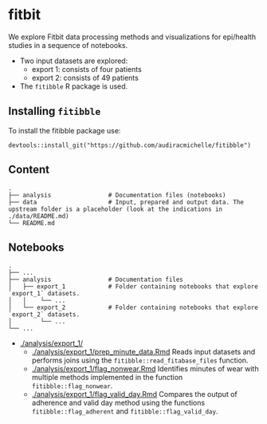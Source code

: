 # fitbit

We explore Fitbit data processing methods and visualizations for epi/health studies in a sequence of notebooks.
 
  * Two input datasets are explored:
    - export 1: consists of four patients
    - export 2: consists of 49 patients 
  * The `fitibble` R package is used. 

## Installing `fitibble`

To install the fitibble package use:

```
devtools::install_git("https://github.com/audiracmichelle/fitibble")
```

## Content

```
.
├── analysis                # Documentation files (notebooks)
├── data                    # Input, prepared and output data. The upstream folder is a placeholder (look at the indications in ./data/README.md)
└── README.md
```

## Notebooks

```
.
├── ...
├── analysis                # Documentation files
│   ├── export_1            # Folder containing notebooks that explore `export_1` datasets.
│   │    └── ...            
│   └── export_2            # Folder containing notebooks that explore `export_2` datasets.
│        └── ...            
└── ...
```

  * [./analysis/export_1/](./analysis/export_1/)
     * [./analysis/export_1/prep_minute_data.Rmd](./analysis/export_1/_knit/prep_minute_data.md) Reads input datasets and performs joins using the `fitibble::read_fitabase_files` function.
     * [./analysis/export_1/flag_nonwear.Rmd](./analysis/export_1/_knit/flag_nonwear.md) Identifies minutes of wear with multiple methods implemented in the function `fitibble::flag_nonwear`.
     * [./analysis/export_1/flag_valid_day.Rmd](./analysis/export_1/_knit/flag_valid_day.md) Compares the output of adherence and valid day method using the functions `fitibble::flag_adherent` and `fitibble::flag_valid_day`.

